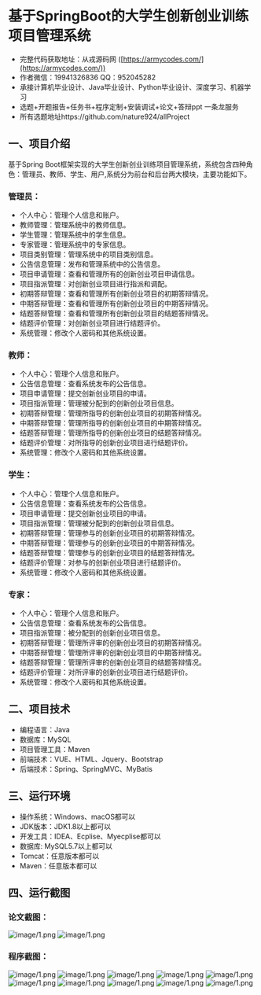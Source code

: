 基于SpringBoot的大学生创新创业训练项目管理系统
=
- 完整代码获取地址：从戎源码网 ([https://armycodes.com/](https://armycodes.com/))
- 作者微信：19941326836  QQ：952045282 
- 承接计算机毕业设计、Java毕业设计、Python毕业设计、深度学习、机器学习
- 选题+开题报告+任务书+程序定制+安装调试+论文+答辩ppt 一条龙服务
- 所有选题地址https://github.com/nature924/allProject

一、项目介绍
---
基于Spring Boot框架实现的大学生创新创业训练项目管理系统，系统包含四种角色：管理员、教师、学生、用户,系统分为前台和后台两大模块，主要功能如下。


### 管理员：
- 个人中心：管理个人信息和账户。
- 教师管理：管理系统中的教师信息。
- 学生管理：管理系统中的学生信息。
- 专家管理：管理系统中的专家信息。
- 项目类别管理：管理系统中的项目类别信息。
- 公告信息管理：发布和管理系统中的公告信息。
- 项目申请管理：查看和管理所有的创新创业项目申请信息。
- 项目指派管理：对创新创业项目进行指派和调配。
- 初期答辩管理：查看和管理所有创新创业项目的初期答辩情况。
- 中期答辩管理：查看和管理所有创新创业项目的中期答辩情况。
- 结题答辩管理：查看和管理所有创新创业项目的结题答辩情况。
- 结题评价管理：对创新创业项目进行结题评价。
- 系统管理：修改个人密码和其他系统设置。

### 教师：
- 个人中心：管理个人信息和账户。
- 公告信息管理：查看系统发布的公告信息。
- 项目申请管理：提交创新创业项目的申请。
- 项目指派管理：管理被分配到的创新创业项目信息。
- 初期答辩管理：管理所指导的创新创业项目的初期答辩情况。
- 中期答辩管理：管理所指导的创新创业项目的中期答辩情况。
- 结题答辩管理：管理所指导的创新创业项目的结题答辩情况。
- 结题评价管理：对所指导的创新创业项目进行结题评价。
- 系统管理：修改个人密码和其他系统设置。

### 学生：
- 个人中心：管理个人信息和账户。
- 公告信息管理：查看系统发布的公告信息。
- 项目申请管理：提交创新创业项目的申请。
- 项目指派管理：管理被分配到的创新创业项目信息。
- 初期答辩管理：管理参与的创新创业项目的初期答辩情况。
- 中期答辩管理：管理参与的创新创业项目的中期答辩情况。
- 结题答辩管理：管理参与的创新创业项目的结题答辩情况。
- 结题评价管理：对参与的创新创业项目进行结题评价。
- 系统管理：修改个人密码和其他系统设置。

### 专家：
- 个人中心：管理个人信息和账户。
- 公告信息管理：查看系统发布的公告信息。
- 项目指派管理：被分配到的创新创业项目信息。
- 初期答辩管理：管理所评审的创新创业项目的初期答辩情况。
- 中期答辩管理：管理所评审的创新创业项目的中期答辩情况。
- 结题答辩管理：管理所评审的创新创业项目的结题答辩情况。
- 结题评价管理：对所评审的创新创业项目进行结题评价。
- 系统管理：修改个人密码和其他系统设置。



二、项目技术
---
- 编程语言：Java
- 数据库：MySQL
- 项目管理工具：Maven
- 前端技术：VUE、HTML、Jquery、Bootstrap
- 后端技术：Spring、SpringMVC、MyBatis

三、运行环境
---
- 操作系统：Windows、macOS都可以
- JDK版本：JDK1.8以上都可以
- 开发工具：IDEA、Ecplise、Myecplise都可以
- 数据库: MySQL5.7以上都可以
- Tomcat：任意版本都可以
- Maven：任意版本都可以

四、运行截图
---
### 论文截图：
![image/1.png](limage/1.png)
![image/1.png](limage/2.png)

### 程序截图：
![image/1.png](image/1.png)
![image/1.png](image/2.png)
![image/1.png](image/3.png)
![image/1.png](image/4.png)
![image/1.png](image/5.png)
![image/1.png](image/6.png)
![image/1.png](image/7.png)
![image/1.png](image/8.png)
![image/1.png](image/9.png)
![image/1.png](image/10.png)

